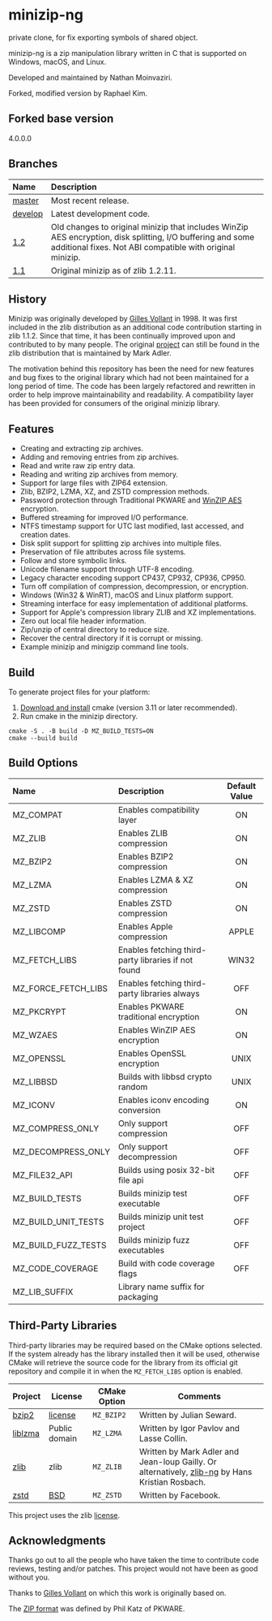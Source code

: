 # minizip-ng

private clone, for fix exporting symbols of shared object.

minizip-ng is a zip manipulation library written in C that is supported on Windows, macOS, and Linux.

Developed and maintained by Nathan Moinvaziri.

Forked, modified version by Raphael Kim.

## Forked base version

4.0.0.0

## Branches

|Name|Description|
|:-|:-|
|[master](https://github.com/zlib-ng/minizip-ng/tree/master)|Most recent release.|
|[develop](https://github.com/zlib-ng/minizip-ng/tree/develop)|Latest development code.|
|[1.2](https://github.com/zlib-ng/minizip-ng/tree/1.2)|Old changes to original minizip that includes WinZip AES encryption, disk splitting, I/O buffering and some additional fixes. Not ABI compatible with original minizip.|
|[1.1](https://github.com/zlib-ng/minizip-ng/tree/1.1)|Original minizip as of zlib 1.2.11.|

## History

Minizip was originally developed by [Gilles Vollant](https://www.winimage.com/zLibDll/minizip.html) in 1998. It was first included in the zlib distribution as an additional code contribution starting in zlib 1.1.2. Since that time, it has been continually improved upon and contributed to by many people. The original [project](https://github.com/madler/zlib/tree/master/contrib/minizip) can still be found in the zlib distribution that is maintained by Mark Adler.

The motivation behind this repository has been the need for new features and bug fixes to the original library which had
not been maintained for a long period of time. The code has been largely refactored and rewritten in order to help improve maintainability and readability. A compatibility layer has been provided for consumers of the original minizip library.

## Features

+ Creating and extracting zip archives.
+ Adding and removing entries from zip archives.
+ Read and write raw zip entry data.
+ Reading and writing zip archives from memory.
+ Support for large files with ZIP64 extension.
+ Zlib, BZIP2, LZMA, XZ, and ZSTD compression methods.
+ Password protection through Traditional PKWARE and [WinZIP AES](https://www.winzip.com/aes_info.htm) encryption.
+ Buffered streaming for improved I/O performance.
+ NTFS timestamp support for UTC last modified, last accessed, and creation dates.
+ Disk split support for splitting zip archives into multiple files.
+ Preservation of file attributes across file systems.
+ Follow and store symbolic links.
+ Unicode filename support through UTF-8 encoding.
+ Legacy character encoding support CP437, CP932, CP936, CP950.
+ Turn off compilation of compression, decompression, or encryption.
+ Windows (Win32 & WinRT), macOS and Linux platform support.
+ Streaming interface for easy implementation of additional platforms.
+ Support for Apple's compression library ZLIB and XZ implementations.
+ Zero out local file header information.
+ Zip/unzip of central directory to reduce size.
+ Recover the central directory if it is corrupt or missing.
+ Example minizip and minigzip command line tools.

## Build

To generate project files for your platform:

1. [Download and install](https://cmake.org/install/) cmake (version 3.11 or later recommended).
2. Run cmake in the minizip directory.

```
cmake -S . -B build -D MZ_BUILD_TESTS=ON
cmake --build build
```

## Build Options

| Name                | Description                                         | Default Value |
|:--------------------|:----------------------------------------------------|:-------------:|
| MZ_COMPAT           | Enables compatibility layer                         |      ON       |
| MZ_ZLIB             | Enables ZLIB compression                            |      ON       |
| MZ_BZIP2            | Enables BZIP2 compression                           |      ON       |
| MZ_LZMA             | Enables LZMA & XZ compression                       |      ON       |
| MZ_ZSTD             | Enables ZSTD compression                            |      ON       |
| MZ_LIBCOMP          | Enables Apple compression                           |     APPLE     |
| MZ_FETCH_LIBS       | Enables fetching third-party libraries if not found |     WIN32     |
| MZ_FORCE_FETCH_LIBS | Enables fetching third-party libraries always       |      OFF      |
| MZ_PKCRYPT          | Enables PKWARE traditional encryption               |      ON       |
| MZ_WZAES            | Enables WinZIP AES encryption                       |      ON       |
| MZ_OPENSSL          | Enables OpenSSL encryption                          |     UNIX      |
| MZ_LIBBSD           | Builds with libbsd crypto random                    |     UNIX      |
| MZ_ICONV            | Enables iconv encoding conversion                   |      ON       |
| MZ_COMPRESS_ONLY    | Only support compression                            |      OFF      |
| MZ_DECOMPRESS_ONLY  | Only support decompression                          |      OFF      |
| MZ_FILE32_API       | Builds using posix 32-bit file api                  |      OFF      |
| MZ_BUILD_TESTS      | Builds minizip test executable                      |      OFF      |
| MZ_BUILD_UNIT_TESTS | Builds minizip unit test project                    |      OFF      |
| MZ_BUILD_FUZZ_TESTS | Builds minizip fuzz executables                     |      OFF      |
| MZ_CODE_COVERAGE    | Build with code coverage flags                      |      OFF      |
| MZ_LIB_SUFFIX       | Library name suffix for packaging                   |               |

## Third-Party Libraries

Third-party libraries may be required based on the CMake options selected. If the system already has the library
installed then it will be used, otherwise CMake will retrieve the source code for the library from its official git repository and compile it in when the `MZ_FETCH_LIBS` option is enabled.

|Project|License|CMake Option|Comments|
|-|-|-|-|
[bzip2](https://www.sourceware.org/bzip2/)|[license](https://github.com/zlib-ng/minizip-ng/blob/develop/lib/bzip2/LICENSE)|`MZ_BZIP2`|Written by Julian Seward.|
|[liblzma](https://tukaani.org/xz/)|Public domain|`MZ_LZMA`|Written by Igor Pavlov and Lasse Collin.|
|[zlib](https://zlib.net/)|zlib|`MZ_ZLIB`|Written by Mark Adler and Jean-loup Gailly. Or alternatively, [zlib-ng](https://github.com/zlib-ng/zlib-ng) by Hans Kristian Rosbach.|
|[zstd](https://github.com/facebook/zstd)|[BSD](https://github.com/facebook/zstd/blob/dev/LICENSE)|`MZ_ZSTD`|Written by Facebook.|

This project uses the zlib [license](LICENSE).

## Acknowledgments

Thanks go out to all the people who have taken the time to contribute code reviews, testing and/or patches. This project would not have been as good without you.

Thanks to [Gilles Vollant](https://www.winimage.com/zLibDll/minizip.html) on which this work is originally based on.

The [ZIP format](https://github.com/zlib-ng/minizip-ng/blob/master/doc/zip/appnote.txt) was defined by Phil Katz of PKWARE.
